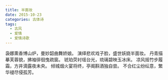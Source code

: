 ```yaml
---
title: 半面妆
date: 2015-10-23
categories: 古体诗
tags:
  - 古风
  - 爱情
  - 爱情诗歌
---
```


袅娜熏香博山炉，曼妙韶曲舞娇娘。
演绎悲欢戏子脸，盛世妖娆半面妆。<!--more-->
丹青描摹芙蓉貌，拂袖徘徊曳疏窗。
琥珀荧衬瑶台光，琉璃碧映玉冰床。
凉风摇竹步履霜，方井滴露夜未央。
倾城烟火宴将终，亭阁斟酒独自尝。
不合红尘纷纭意，繁华褪尽侵孤芳。
